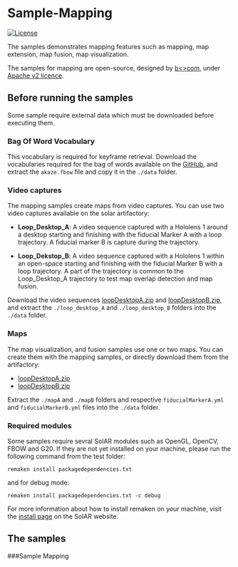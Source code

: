 # Sample-Mapping
[![License](https://img.shields.io/github/license/SolARFramework/SolARModuleTools?style=flat-square&label=License)](https://www.apache.org/licenses/LICENSE-2.0)

The samples demonstrates mapping features such as mapping, map extension, map fusion, map visualization.

The samples for mapping are open-source, designed by [b<>com](https://b-com.com/en), under [Apache v2 licence](https://www.apache.org/licenses/LICENSE-2.0).

## Before running the samples

Some sample require external data which must be downloaded before executing them.

### Bag Of Word Vocabulary

This vocabulary is required for keyframe retrieval. Download the vocabularies required for the bag of words available on the [GitHub](https://github.com/SolarFramework/SolARModuleFBOW/releases/download/fbowVocabulary/fbow_voc.zip), and extract the `akaze.fbow` file and copy it in the `./data` folder.

### Video captures

The mapping samples create maps from video captures. You can use two video captures available on the solar artifactory:

* <strong>Loop_Desktop_A</strong>: A video sequence captured with a Hololens 1 around a desktop starting and finishing with the fiducial Marker A with a loop trajectory. A fiducial marker B is capture during the trajectory.

* <strong>Loop_Dekstop_B</strong>: A video sequence captured with a Hololens 1 within an open-space starting and finishing with the fiducial Marker B with a loop trajectory. A part of the trajectory is common to the Loop_Desktop_A trajectory to test map overlap detection and map fusion.

Download the video sequences [loopDesktopA.zip](https://artifact.b-com.com/solar-generic-local/captures/hololens/bcomLab/loopDesktopA.zip) and [loopDesktopB.zip](https://artifact.b-com.com/solar-generic-local/captures/hololens/bcomLab/loopDesktopB.zip), and extract the `./loop_desktop_A` and `./loop_desktop_B` folders into the `./data` folder.

### Maps

The map visualization, and fusion samples use one or two maps. You can create them with the mapping samples, or directly download them from the artifactory:
* [loopDesktopA.zip](https://artifact.b-com.com/solar-generic-local/maps/hololens/bcomLab/loopDesktopA.zip)
* [loopDesktopB.zip](https://artifact.b-com.com/solar-generic-local/maps/hololens/bcomLab/loopDesktopB.zip)  

Extract the `./mapA` and `./mapB` folders and respective `fiducialMarkerA.yml` and `fiducialMarkerB.yml` files into the `./data` folder.

### Required modules

Some samples require sevral SolAR modules such as OpenGL, OpenCV, FBOW and G20. If they are not yet installed on your machine, please run the following command from the test folder:

<pre><code>remaken install packagedependencies.txt</code></pre>

and for debug mode:

<pre><code>remaken install packagedependencies.txt -c debug</code></pre>

For more information about how to install remaken on your machine, visit the [install page](https://solarframework.github.io/install/) on the SolAR website.

## The samples

###Sample Mapping
